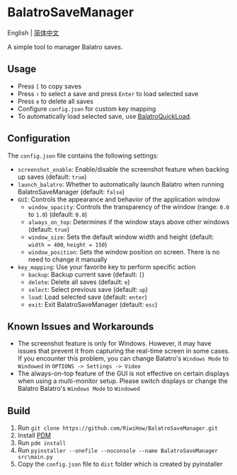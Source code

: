 # BalatroSaveManager
English | [简体中文](https://github.com/RiwiHow/BalatroSaveManager/blob/master/docs/README.zh_CN.md)

A simple tool to manager Balatro saves.

## Usage
- Press `[` to copy saves
- Press `↑` to select a save and press `Enter` to load selected save
- Press `e` to delete all saves
- Configure `config.json` for custom key mapping
- To automatically load selected save, use [BalatroQuickLoad](https://github.com/TsunamiinFantasy/BalatroQuickLoad).

## Configuration
The `config.json` file contains the following settings:
- `screenshot_enable`: Enable/disable the screenshot feature when backing up saves (default: `true`)
- `launch_balatro`: Whether to automatically launch Balatro when running BalatroSaveManager (default: `false`)
- `GUI`: Controls the appearance and behavior of the application window
    - `window_opacity`: Controls the transparency of the window (range: `0.0` to `1.0`) (default: `0.8`)
    - `always_on_top`: Determines if the window stays above other windows (default: `true`)
    - `window_size`: Sets the default window width and height (default: `width = 400`, `height = 150`)
    - `window_position`: Sets the window position on screen. There is no need to change it manually
- `key_mapping`: Use your favorite key to perform specific action
    - `backup`: Backup current save (default: `[`)
    - `delete`: Delete all saves (default: `e`)
    - `select`: Select previous save (default: `up`)
    - `load`: Load selected save (default: `enter`)
    - `exit`: Exit BalatroSaveManager (default: `esc`)

## Known Issues and Workarounds
- The screenshot feature is only for Windows. However, it may have issues that prevent it from capturing the real-time screen in some cases. If you encounter this problem, you can change Balatro's `Windows Mode` to `Windowed` in `OPTIONS -> Settings -> Video`
- The always-on-top feature of the GUI is not effective on certain displays when using a multi-monitor setup. Please switch displays or change the Balatro Balatro's `Windows Mode` to `Windowed`

## Build
1. Run `git clone https://github.com/RiwiHow/BalatroSaveManager.git`
2. Install [PDM](https://github.com/pdm-project/pdm)
3. Run `pdm install`
4. Run `pyinstaller --onefile --noconsole --name BalatroSaveManager src\main.py`
5. Copy the `config.json` file to `dist` folder which is created by pyinstaller